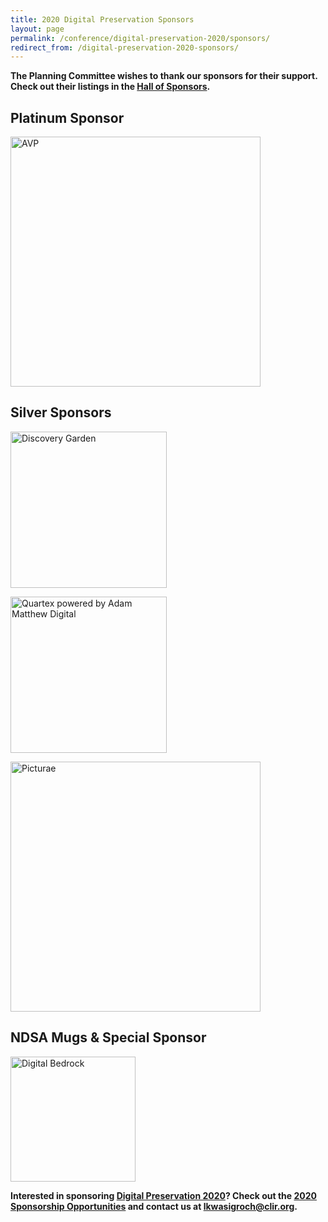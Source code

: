 ```yaml
---
title: 2020 Digital Preservation Sponsors
layout: page
permalink: /conference/digital-preservation-2020/sponsors/
redirect_from: /digital-preservation-2020-sponsors/
---
```


**The Planning Committee wishes to thank our sponsors for their support. Check out their listings in the [Hall of Sponsors](https://forum2020.diglib.org/hall-of-sponsors/).**

## **Platinum Sponsor**

[<img alt="AVP" width="400" src='{{ "/images/sponsors/AVP.png"}}'>](https://www.weareavp.com)

## **Silver Sponsors**

[<img alt="Discovery Garden" width="250" src='{{ "/images/DG+Coaster&Wordmark+Blue.png"}}'>](https://www.discoverygarden.ca/)

[<img alt="Quartex powered by Adam Matthew Digital" width="250" src='{{ "/images/sponsors/Quartex.png"}}'>](https://www.quartexcollections.com)

[<img alt="Picturae" width="400" src='{{ "/image/sponsors/Picturae_logo_inline.png"}}'>](https://picturae.com/en)


## **NDSA Mugs & Special Sponsor**

[<img alt="Digital Bedrock" width="200" src='{{ "/images/sponsors/Digital_Bedrock_logoB.jpg"}}'>](https://www.digitalbedrock.com/)

**Interested in sponsoring [Digital Preservation 2020](https://ndsa.org/meetings/)? Check out the [2020 Sponsorship Opportunities](https://forum2020.diglib.org/sponsorship-opportunities/) and contact us at [lkwasigroch@clir.org](mailto:lkwasigroch@clir.org).**

